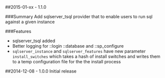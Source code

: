 ##2015-01-xx - 1.1.0

###Summary
Add sqlserver_tsql provider that to enable users to run sql against a given instance

###Features
* sqlserver_tsql added
* Better logging for ::login ::database and ::sp_configure
* `sqlserver_instance` and `sqlserver_features` have new parameter `install_switches` which takes a hash of install switches and writes them to a temp configuration file for the the install process

##2014-12-08 - 1.0.0
Initial release
